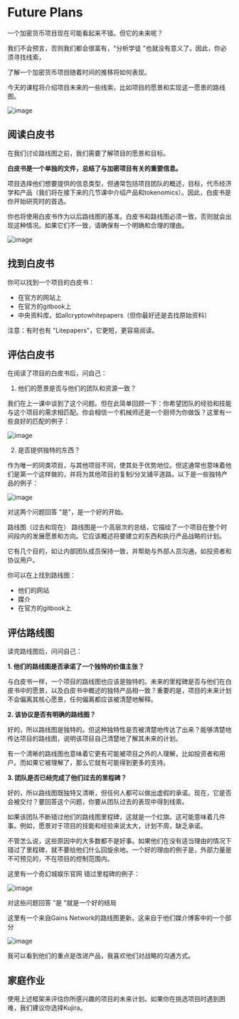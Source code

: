 # Future Plans

一个加密货币项目现在可能看起来不错。但它的未来呢？

我们不会预言，否则我们都会很富有，"分析学徒 "也就没有意义了。因此，你必须寻找线索，

了解一个加密货币项目随着时间的推移将如何表现。

今天的课程将介绍项目未来的一些线索，比如项目的愿景和实现这一愿景的路线图。

![image](https://github.com/HeliosLz/Project-Analysis/assets/131566676/32b40196-9de5-48d3-9a23-9831a032aea4)

## 阅读白皮书

在我们讨论路线图之前，我们需要了解项目的愿景和目标。

**白皮书是一个单独的文件，总结了与加密项目有关的重要信息。**

项目选择他们想要提供的信息类型，但通常包括项目团队的概述，目标，代币经济学和产品（我们将在接下来的几节课中介绍产品和tokenomics）。因此，白皮书是你开始研究时的首选。

你也将使用白皮书作为以后路线图的基准。白皮书和路线图必须一致，否则就会出现这种情况。如果它们不一致，请确保有一个明确和合理的理由。

![image](https://github.com/HeliosLz/Project-Analysis/assets/131566676/d516555e-aafc-49a5-8959-8ee6122657cb)

## 找到白皮书

你可以找到一个项目的白皮书：

- 在官方的网站上
- 在官方的gitbook上
- 中央资料库，如allcryptowhitepapers（但你最好还是去找原始资料）

注意：有时也有 "Litepapers"，它更短，更容易阅读。

## 评估白皮书

在阅读了项目的白皮书后，问自己：

1. 他们的愿景是否与他们的团队和资源一致？

我们在上一课中谈到了这个问题。但在此简单回顾一下：你希望团队的经验和技能与这个项目的需求相匹配。你会相信一个机械师还是一个厨师为你做饭？这里有一些良好的匹配的例子：

![image](https://github.com/HeliosLz/Project-Analysis/assets/131566676/3df8762e-fadd-4ff9-aa3a-f383aa9604d1)

2. 是否提供独特的东西？

作为唯一的同类项目，与其他项目不同，使其处于优势地位。但这通常也意味着他们是第一个这样做的，并将为其他项目的复制/分叉铺平道路。以下是一些独特产品的例子：

![image](https://github.com/HeliosLz/Project-Analysis/assets/131566676/0193e2b9-91a4-4170-9eb4-123aca2d29f8)

对这两个问题回答 "是"，是一个好的开始。

路线图（过去和现在）
路线图是一个高层次的总结，它描绘了一个项目在整个时间段内的发展愿景和方向。它应该概述将要建立的东西和执行产品战略的计划。

它有几个目的，如让内部团队成员保持一致，并帮助与外部人员沟通，如投资者和协议用户。

你可以在上找到路线图：

- 他们的网站
- 媒介
- 在官方的gitbook上

## 评估路线图

读完路线图后，问问自己：

**1. 他们的路线图是否承诺了一个独特的价值主张？**

与白皮书一样，一个项目的路线图也应该是独特的。未来的里程碑是否与他们在白皮书中的愿景，以及白皮书中概述的独特产品相一致？重要的是，项目的未来计划不会偏离其核心愿景，任何偏离都应该被清楚地解释。

**2. 该协议是否有明确的路线图？**

好的，所以路线图是独特的。但这种独特性是否被清楚地传达了出来？能够清楚地传达项目的路线图，说明该项目自己清楚地了解其未来的计划。

有一个清晰的路线图也意味着它更有可能被项目之外的人理解，比如投资者和用户。而如果它被理解了，那么它就有可能得到更多的支持。

**3. 团队是否已经完成了他们过去的里程碑？**

好的，所以路线图既独特又清晰，但任何人都可以做出虚假的承诺。现在，它是否会被交付？要回答这个问题，你要从团队过去的表现中得到线索。

如果该团队不断错过他们的路线图里程碑，这就是一个红旗。这可能意味着几件事。例如，愿景对于项目的技能和经验来说太大，计划不周，缺乏承诺。

不管怎么说，这些原因中的大多数都不是好事。如果他们在没有适当理由的情况下错过了里程碑，就不要给他们什么回旋余地。一个好的理由的例子是，外部力量是不可预见的，不在项目的控制范围内。

这里有一个奇幻城娱乐官网 错过里程碑的例子：

![image](https://github.com/HeliosLz/Project-Analysis/assets/131566676/f5fe2a0b-1e8d-4d0f-8b6f-f8f97fa7880c)

对这些问题回答 "是 "就是一个好的结局

这里有一个来自Gains Network的路线图更新。这来自于他们媒介博客中的一个部分

![image](https://github.com/HeliosLz/Project-Analysis/assets/131566676/6817eb15-9d38-4f86-bcb9-895ff13bb744)

我可以看到他们的重点是改进产品，我喜欢他们对战略的沟通方式。

## 家庭作业

使用上述框架来评估你所感兴趣的项目的未来计划。如果你在挑选项目时遇到困难，我们建议你选择Kujira。

